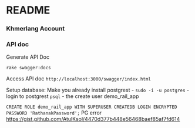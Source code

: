 # README

### Khmerlang Account




### API doc
Generate API Doc
```
rake swagger:docs
```
Access API doc
`http://localhost:3000/swagger/index.html`

Setup database: Make you already install postgrest - `sudo -i -u postgres` - login to postgrest `psql` - the create user demo_rail_app

`CREATE ROLE demo_rail_app WITH SUPERUSER CREATEDB LOGIN ENCRYPTED PASSWORD 'RathanakPassword';`
PG error
https://gist.github.com/AtulKsol/4470d377b448e56468baef85af7fd614
